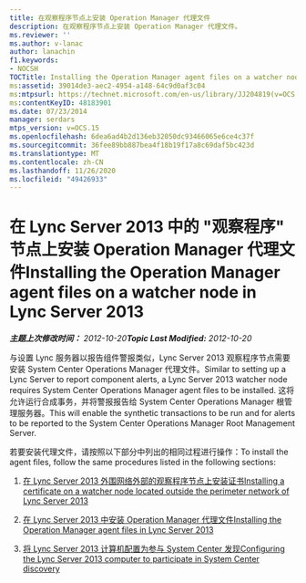 ```yaml
---
title: 在观察程序节点上安装 Operation Manager 代理文件
description: 在观察程序节点上安装 Operation Manager 代理文件。
ms.reviewer: ''
ms.author: v-lanac
author: lanachin
f1.keywords:
- NOCSH
TOCTitle: Installing the Operation Manager agent files on a watcher node
ms:assetid: 39014de3-aec2-4954-a148-64c9d0af3c04
ms:mtpsurl: https://technet.microsoft.com/en-us/library/JJ204819(v=OCS.15)
ms:contentKeyID: 48183901
ms.date: 07/23/2014
manager: serdars
mtps_version: v=OCS.15
ms.openlocfilehash: 6dea6ad4b2d136eb32050dc93466065e6ce4c37f
ms.sourcegitcommit: 36fee89bb887bea4f18b19f17a8c69daf5bc423d
ms.translationtype: MT
ms.contentlocale: zh-CN
ms.lasthandoff: 11/26/2020
ms.locfileid: "49426933"
---
```

# <a name="installing-the-operation-manager-agent-files-on-a-watcher-node-in-lync-server-2013"></a><span data-ttu-id="b46c7-103">在 Lync Server 2013 中的 "观察程序" 节点上安装 Operation Manager 代理文件</span><span class="sxs-lookup"><span data-stu-id="b46c7-103">Installing the Operation Manager agent files on a watcher node in Lync Server 2013</span></span>

<div data-xmlns="http://www.w3.org/1999/xhtml">

<div class="topic" data-xmlns="http://www.w3.org/1999/xhtml" data-msxsl="urn:schemas-microsoft-com:xslt" data-cs="https://msdn.microsoft.com/">

<div data-asp="https://msdn2.microsoft.com/asp">



</div>

<div id="mainSection">

<div id="mainBody"><span data-ttu-id="b46c7-104">

<span> </span></span><span class="sxs-lookup"><span data-stu-id="b46c7-104">

<span> </span></span></span>

<span data-ttu-id="b46c7-105">_**主题上次修改时间：** 2012-10-20_</span><span class="sxs-lookup"><span data-stu-id="b46c7-105">_**Topic Last Modified:** 2012-10-20_</span></span>

<span data-ttu-id="b46c7-106">与设置 Lync 服务器以报告组件警报类似，Lync Server 2013 观察程序节点需要安装 System Center Operations Manager 代理文件。</span><span class="sxs-lookup"><span data-stu-id="b46c7-106">Similar to setting up a Lync Server to report component alerts, a Lync Server 2013 watcher node requires System Center Operations Manager agent files to be installed.</span></span> <span data-ttu-id="b46c7-107">这将允许运行合成事务，并将警报报告给 System Center Operations Manager 根管理服务器。</span><span class="sxs-lookup"><span data-stu-id="b46c7-107">This will enable the synthetic transactions to be run and for alerts to be reported to the System Center Operations Manager Root Management Server.</span></span>

<span data-ttu-id="b46c7-108">若要安装代理文件，请按照以下部分中列出的相同过程进行操作：</span><span class="sxs-lookup"><span data-stu-id="b46c7-108">To install the agent files, follow the same procedures listed in the following sections:</span></span>

1.  [<span data-ttu-id="b46c7-109">在 Lync Server 2013 外围网络外部的观察程序节点上安装证书</span><span class="sxs-lookup"><span data-stu-id="b46c7-109">Installing a certificate on a watcher node located outside the perimeter network of Lync Server 2013</span></span>](lync-server-2013-installing-a-certificate-on-a-watcher-node-located-outside-the-perimeter-network.md)

2.  [<span data-ttu-id="b46c7-110">在 Lync Server 2013 中安装 Operation Manager 代理文件</span><span class="sxs-lookup"><span data-stu-id="b46c7-110">Installing the Operation Manager agent files in Lync Server 2013</span></span>](lync-server-2013-installing-the-operation-manager-agent-files.md)

3.  [<span data-ttu-id="b46c7-111">将 Lync Server 2013 计算机配置为参与 System Center 发现</span><span class="sxs-lookup"><span data-stu-id="b46c7-111">Configuring the Lync Server 2013 computer to participate in System Center discovery</span></span>](lync-server-2013-configuring-the-lync-server-computer-to-participate-in-system-center-discovery.md)

<span data-ttu-id="b46c7-112"></div>

<span> </span>

</div>

</div>

</span><span class="sxs-lookup"><span data-stu-id="b46c7-112"></div>

<span> </span>

</div>

</div>

</span></span></div>

